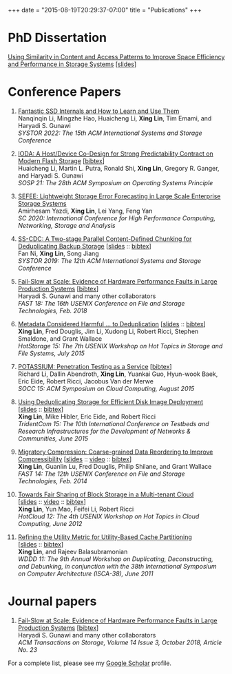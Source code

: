 +++
date = "2015-08-19T20:29:37-07:00"
title = "Publications"
+++

# PhD Dissertation

[Using Similarity in Content and Access Patterns to Improve Space Efficiency and Performance in Storage Systems][phd-thesis] [[slides][phd-slides]]

# Conference Papers

1. [Fantastic SSD Internals and How to Learn and Use Them][systor2022]  
   Nanqinqin Li, Mingzhe Hao, Huaicheng Li, **Xing Lin**, Tim Emami, and Haryadi S. Gunawi  
   *SYSTOR 2022: The 15th ACM International Systems and Storage Conference*
2. [IODA: A Host/Device Co-Design for Strong Predictability Contract on Modern Flash Storage][sosp2021] [[bibtex][sosp2021-bib]]  
   Huaicheng Li, Martin L. Putra, Ronald Shi, **Xing Lin**, Gregory R. Ganger, and Haryadi S. Gunawi  
   *SOSP 21: The 28th ACM Symposium on Operating Systems Principle*
3. [SEFEE: Lightweight Storage Error Forecasting in Large Scale Enterprise Storage Systems](https://sc20.supercomputing.org/)  
Amirhesam Yazdi, **Xing Lin**, Lei Yang, Feng Yan  
*SC 2020: International Conference for High Performance Computing, Networking, Storage and Analysis*

4. [SS-CDC: A Two-stage Parallel Content-Defined Chunking for Deduplicating Backup Storage][systor19] 
[[slides][systor19-slides] :: [bibtex][systor19-bib]]   
Fan Ni, **Xing Lin**, Song Jiang  
*SYSTOR 2019: The 12th ACM International Systems and Storage Conference*  

5. [Fail-Slow at Scale: Evidence of Hardware Performance Faults in Large Production Systems][fast18] 
[[bibtex][fast18-bib]]  
Haryadi S. Gunawi and many other collaborators  
*FAST 18: The 16th USENIX Conference on File and Storage Technologies, Feb. 2018*  

6. [Metadata Considered Harmful ... to Deduplication][hotstorage15] [[slides][hotstorage15-slides] :: [bibtex][hotstorage15-bib]]  
**Xing Lin**, Fred Douglis, Jim Li, Xudong Li, Robert Ricci, Stephen Smaldone, and Grant Wallace  
*HotStorage 15: The 7th USENIX Workshop on Hot Topics in Storage and File Systems, July 2015*  

7. [POTASSIUM: Penetration Testing as a Service][socc15] 
[[bibtex][socc15-bib]]   
Richard Li, Dallin Abendroth, **Xing Lin**, Yuankai Guo, Hyun-wook Baek, Eric Eide, Robert Ricci, Jacobus Van der Merwe   
*SOCC 15: ACM Symposium on Cloud Computing, August 2015*

8. [Using Deduplicating Storage for Efficient Disk Image Deployment][tridentcom15]  
[[slides][tridentcom15-slides] :: [bibtex][tridentcom15-bib]]   
**Xing Lin**, Mike Hibler, Eric Eide, and Robert Ricci     
*TridentCom 15: The 10th International Conference on Testbeds and Research Infrastructures for the Development of Networks & Communities, June 2015*  

9. [Migratory Compression: Coarse-grained Data Reordering to Improve Compressibility][mc-paper] 
[[slides][mc-slides] :: [video][mc-video] :: [bibtex][fast14-bib]]  
**Xing Lin**, Guanlin Lu, Fred Douglis, Philip Shilane, and Grant Wallace  
*FAST 14: The 12th USENIX Conference on File and Storage Technologies, Feb. 2014*  
  
10. [Towards Fair Sharing of Block Storage in a Multi-tenant Cloud][hotcloud12-paper]  
[[slides][hotcloud12-slides] :: [video][hotcloud12-video] :: [bibtex][hotcloud12-bib]]  
**Xing Lin**, Yun Mao, Feifei Li, Robert Ricci  
*HotCloud 12: The 4th USENIX Workshop on Hot Topics in Cloud Computing, June 2012*  

11. [Refining the Utility Metric for Utility-Based Cache Partitioning][wddd11-paper]  
[[slides][wddd11-slides] :: [bibtex][wddd11-bibtex]]  
**Xing Lin**, and Rajeev Balasubramonian  
*WDDD 11: The 9th Annual Workshop on Duplicating, Deconstructing, and
Debunking, in conjunction with the 38th International Symposium on Computer Architecture (ISCA-38), June 2011*


# Journal papers

1. [Fail-Slow at Scale: Evidence of Hardware Performance Faults in Large Production Systems][tos18] 
[[bibtex][tos18-bib]]  
Haryadi S. Gunawi and many other collaborators  
*ACM Transactions on Storage, Volume 14 Issue 3, October 2018, Article No. 23*  

For a complete list, please see my [Google Scholar](http://scholar.google.com/citations?user=hXf2D_wAAAAJ "Scholar") profile.

[phd-thesis]: https://github.com/xinglin/mypapers/blob/master/Xing-thesis.pdf
[phd-slides]: https://github.com/xinglin/mypapers/blob/master/defense-slides.pdf

[systor2022]: https://dl.acm.org/doi/abs/10.1145/3534056.3534940
[sosp2021]: https://dl.acm.org/doi/10.1145/3477132.3483573
[sosp2021-bib]: https://github.com/xinglin/mypapers/blob/master/bibtex/sosp21.bib
[systor19]: https://github.com/xinglin/mypapers/blob/master/systor19-final.pdf
[systor19-slides]: https://github.com/xinglin/mypapers/blob/master/systor19_slides.pptx
[systor19-bib]: https://github.com/xinglin/mypapers/blob/master/bibtex/systor19.bib

[tos18]: https://doi.org/10.1145/3242086
[tos18-bib]: https://github.com/xinglin/mypapers/blob/master/bibtex/tos18.bib
[fast18]: https://github.com/xinglin/mypapers/blob/master/fast18.pdf
[fast18-bib]: https://github.com/xinglin/mypapers/blob/master/bibtex/fast18.bib

[hotstorage15]: https://github.com/xinglin/mypapers/blob/master/hotstorage_final.pdf
[hotstorage15-slides]: https://github.com/xinglin/mypapers/blob/master/hotstorage15-slides.pdf
[hotstorage15-poster]: https://github.com/xinglin/mypapers/blob/master/hotstorage15-poster.pdf
[hotstorage15-bib]: https://github.com/xinglin/mypapers/blob/master/bibtex/hotstorage15.bib

[tridentcom15]: https://github.com/xinglin/mypapers/blob/master/tridentcom15_final.pdf
[tridentcom15-slides]: https://github.com/xinglin/mypapers/blob/master/tridentcom15_slides.pptx
[tridentcom15-bib]: https://github.com/xinglin/mypapers/blob/master/bibtex/tridentcom15.bib

[socc15]: https://github.com/xinglin/mypapers/blob/master/socc15-preprint.pdf
[socc15-bib]: https://github.com/xinglin/mypapers/blob/master/bibtex/socc15.bib

[mc-paper]: https://github.com/xinglin/mypapers/blob/master/fast14_final129.pdf
[mc-slides]: https://github.com/xinglin/mypapers/blob/master/fast14_slides.pdf
[fast14-bib]: https://github.com/xinglin/mypapers/blob/master/bibtex/fast14.bib
[mc-video]: https://www.usenix.org/conference/fast14/technical-sessions/presentation/lin

[hotcloud12-paper]: https://github.com/xinglin/mypapers/blob/master/hotcloud12_final.pdf
[hotcloud12-slides]: https://github.com/xinglin/mypapers/blob/master/hotcloud12_slides.pdf
[hotcloud12-bib]: https://github.com/xinglin/mypapers/blob/master/bibtex/hotcloud12.bib
[hotcloud12-video]: https://www.usenix.org/conference/hotcloud12/workshop-program/presentation/lin

[wddd11-paper]: https://github.com/xinglin/mypapers/blob/master/wddd11_final.pdf
[wddd11-slides]: https://github.com/xinglin/mypapers/blob/master/wddd11_slides.pdf
[wddd11-bibtex]: https://github.com/xinglin/mypapers/blob/master/bibtex/wddd11.bib

[sosp11-summary]: https://github.com/xinglin/mypapers/blob/master/sosp11_final.pdf
[sosp11-poster]: https://github.com/xinglin/mypapers/blob/master/sosp11_poster.pdf
[nfs-connector]: http://www.netapp.com/us/media/tr-4382.pdf
